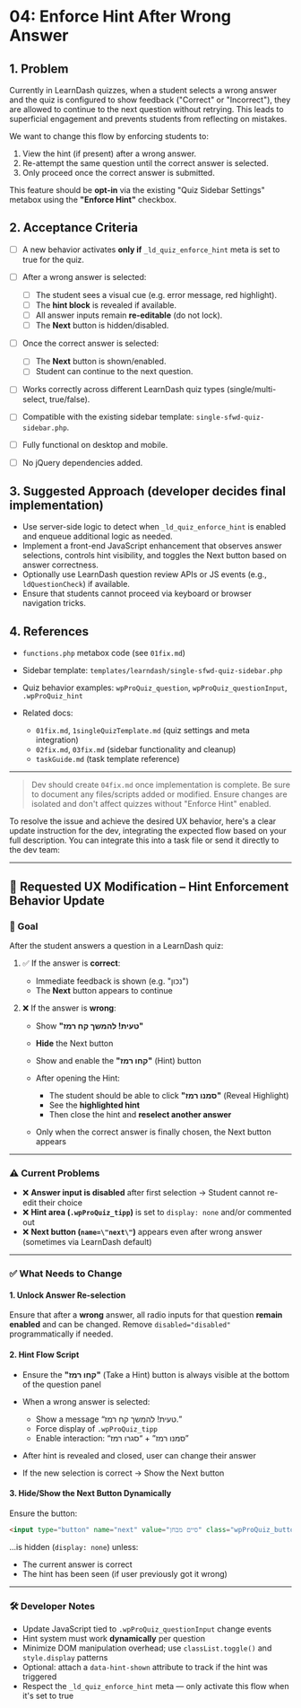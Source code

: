 # 04: Enforce Hint After Wrong Answer

## 1. Problem

Currently in LearnDash quizzes, when a student selects a wrong answer and the quiz is configured to show feedback ("Correct" or "Incorrect"), they are allowed to continue to the next question without retrying. This leads to superficial engagement and prevents students from reflecting on mistakes.

We want to change this flow by enforcing students to:

1. View the hint (if present) after a wrong answer.
2. Re-attempt the same question until the correct answer is selected.
3. Only proceed once the correct answer is submitted.

This feature should be **opt-in** via the existing "Quiz Sidebar Settings" metabox using the **"Enforce Hint"** checkbox.

## 2. Acceptance Criteria

* [ ] A new behavior activates **only if** `_ld_quiz_enforce_hint` meta is set to true for the quiz.
* [ ] After a wrong answer is selected:

  * [ ] The student sees a visual cue (e.g. error message, red highlight).
  * [ ] The **hint block** is revealed if available.
  * [ ] All answer inputs remain **re-editable** (do not lock).
  * [ ] The **Next** button is hidden/disabled.
* [ ] Once the correct answer is selected:

  * [ ] The **Next** button is shown/enabled.
  * [ ] Student can continue to the next question.
* [ ] Works correctly across different LearnDash quiz types (single/multi-select, true/false).
* [ ] Compatible with the existing sidebar template: `single-sfwd-quiz-sidebar.php`.
* [ ] Fully functional on desktop and mobile.
* [ ] No jQuery dependencies added.

## 3. Suggested Approach (developer decides final implementation)

* Use server-side logic to detect when `_ld_quiz_enforce_hint` is enabled and enqueue additional logic as needed.
* Implement a front-end JavaScript enhancement that observes answer selections, controls hint visibility, and toggles the Next button based on answer correctness.
* Optionally use LearnDash question review APIs or JS events (e.g., `ldQuestionCheck`) if available.
* Ensure that students cannot proceed via keyboard or browser navigation tricks.

## 4. References

* `functions.php` metabox code (see `01fix.md`)
* Sidebar template: `templates/learndash/single-sfwd-quiz-sidebar.php`
* Quiz behavior examples: `wpProQuiz_question`, `wpProQuiz_questionInput`, `.wpProQuiz_hint`
* Related docs:

  * `01fix.md`, `1singleQuizTemplate.md` (quiz settings and meta integration)
  * `02fix.md`, `03fix.md` (sidebar functionality and cleanup)
  * `taskGuide.md` (task template reference)

---

> Dev should create `04fix.md` once implementation is complete. Be sure to document any files/scripts added or modified. Ensure changes are isolated and don't affect quizzes without "Enforce Hint" enabled.


To resolve the issue and achieve the desired UX behavior, here's a clear update instruction for the dev, integrating the expected flow based on your full description. You can integrate this into a task file or send it directly to the dev team:

---

## 🔁 Requested UX Modification – Hint Enforcement Behavior Update

### 🎯 Goal

After the student answers a question in a LearnDash quiz:

1. ✅ If the answer is **correct**:

   * Immediate feedback is shown (e.g. "נכון")
   * The **Next** button appears to continue

2. ❌ If the answer is **wrong**:

   * Show **"טעית! להמשך קח רמז"**
   * **Hide** the Next button
   * Show and enable the **"קחו רמז"** (Hint) button
   * After opening the Hint:

     * The student should be able to click **"סמנו רמז"** (Reveal Highlight)
     * See the **highlighted hint**
     * Then close the hint and **reselect another answer**
   * Only when the correct answer is finally chosen, the Next button appears

---

### ⚠️ Current Problems

* ❌ **Answer input is disabled** after first selection → Student cannot re-edit their choice
* ❌ **Hint area (`.wpProQuiz_tipp`)** is set to `display: none` and/or commented out
* ❌ **Next button (`name=\"next\"`)** appears even after wrong answer (sometimes via LearnDash default)

---

### ✅ What Needs to Change

#### 1. Unlock Answer Re-selection

Ensure that after a **wrong** answer, all radio inputs for that question **remain enabled** and can be changed. Remove `disabled="disabled"` programmatically if needed.

#### 2. Hint Flow Script

* Ensure the **"קחו רמז"** (Take a Hint) button is always visible at the bottom of the question panel
* When a wrong answer is selected:

  * Show a message “טעית! להמשך קח רמז.”
  * Force display of `.wpProQuiz_tipp`
  * Enable interaction: “סמנו רמז” + “סגרו רמז”
* After hint is revealed and closed, user can change their answer
* If the new selection is correct → Show the Next button

#### 3. Hide/Show the Next Button Dynamically

Ensure the button:

```html
<input type="button" name="next" value="סיים מבחן" class="wpProQuiz_button wpProQuiz_QuestionButton">
```

...is hidden (`display: none`) unless:

* The current answer is correct
* The hint has been seen (if user previously got it wrong)

---

### 🛠️ Developer Notes

* Update JavaScript tied to `.wpProQuiz_questionInput` change events
* Hint system must work **dynamically** per question
* Minimize DOM manipulation overhead; use `classList.toggle()` and `style.display` patterns
* Optional: attach a `data-hint-shown` attribute to track if the hint was triggered
* Respect the `_ld_quiz_enforce_hint` meta — only activate this flow when it's set to true

